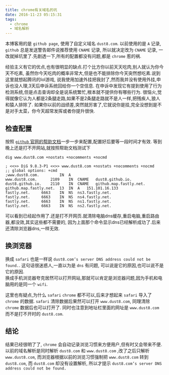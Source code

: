 ```yaml
---
title: chrome有关域名的坑
date: 2016-11-23 05:15:31
tags:
  - chrome
  - 域名解析
---
```


本博客用的是 `github page`, 使用了自定义域名 `dust8.com`.
以前使用的是 `A` 记录, `github` 总是发送警告邮件说推荐使用 `CNAME` 记录,
所以就决定改为 `CNAME` 记录, 一改就掉坑里了.先剧透一下,所有的配置都没有问题,都是 `chrome` 惹的祸.     

经验主义有它的优点,也有很明显的缺点.打个比方你以前天天吃肉,别人就认为你今天不吃素,
虽然你今天吃肉的概率非常大,但是也不能排除你今天突然想吃素.说到这里就想起腾讯的lol游戏,
说我使用加速外挂把我封了,然而我并没有使用外挂,申诉也没人理,3天后申诉系统回给你一个空信息.
在申诉中发现它有提到使用了行为检测系统,但是点击查询却全是说系统繁忙,根本就不提供你有哪些行为.
很恼火,觉得就像它认为人都是2条腿走路,如果不是2条腿走路就不是人一样,把残疾人,狼人和猿人排除了.
如果你以前的战绩差,突然就厉害了,它就说你是挂,完全没想到是不是对手太菜，你今天超常发挥或者你提升很快.


## 检查配置    
按照 [`github` 官网的帮助文档](https://help.github.com/articles/setting-up-a-www-subdomain/)一步一步来配置,配置好后要等一段时间才有效.
等到晚上还是打不开网站,就按照帮助文档测试下    

    dig www.dust8.com +nostats +nocomments +nocmd  

    ; <<>> DiG 9.8.3-P1 <<>> www.dust8.com +nostats +nocomments +nocmd
    ;; global options: +cmd
    ;www.dust8.com.			IN	A
    www.dust8.com.		2109	IN	CNAME	dust8.github.io.
    dust8.github.io.	2110	IN	CNAME	github.map.fastly.net.
    github.map.fastly.net.	13	IN	A	151.101.16.133
    fastly.net.		6663	IN	NS	ns3.fastly.net.
    fastly.net.		6663	IN	NS	ns4.fastly.net.
    fastly.net.		6663	IN	NS	ns1.fastly.net.
    fastly.net.		6663	IN	NS	ns2.fastly.net.

可以看到已经起作用了.还是打不开网页.就清除电脑dns缓存,重启电脑,重启路由器,都没效,其实这些都不需要的,
因为上面那个命令显示dns已经解析成功了.后来还清除浏览器dns,一样无效.        


## 换浏览器   
换成 `safari` 也是一样说 `dust8.com’s server DNS address could not be found.`.
这句话很迷惑人,一直以为是 `dns` 有问题, 可以说是它的原因,也可以说不是它的原因.      
换成手机浏览器夸克居然可以打开网站,那就可以肯定是浏览器问题,因为手机和电脑用的是同一个 `wifi`.    

这里也有疑点,为什么 `safari` `chrome` 都不可以,后来才想起来 `safari` 导入了 `chrome` 的数据.
`safari` 清除数据后果然可以打开 `www.dust8.com`, 同理清除 `chrome` 数据后也可以打开了.
同时也注意到地址栏里面的网址是 `www.dust8.com` 而不是打不开时的 `dust8.com`.

## 结论   
结果已经很明了了, `chrome` 会自动记录浏览习惯来方便用户,但有时又会带来不便.
以前的域名解析是同时解析 `dust8.com` 和 `www.dust8.com` ,改了之后只解析`www.dust8.com`,
而浏览器根据以前的浏览习惯强制把 `www.dust8.com` 转到 `dust8.com`,
而 `dust8.com` 却没有设置解析, 所以才提示 `dust8.com’s server DNS address could not be found.`
